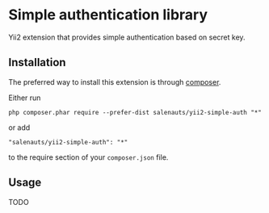 Simple authentication library
=============================
Yii2 extension that provides simple authentication based on secret key.

Installation
------------

The preferred way to install this extension is through [composer](http://getcomposer.org/download/).

Either run

```
php composer.phar require --prefer-dist salenauts/yii2-simple-auth "*"
```

or add

```
"salenauts/yii2-simple-auth": "*"
```

to the require section of your `composer.json` file.


Usage
-----

TODO